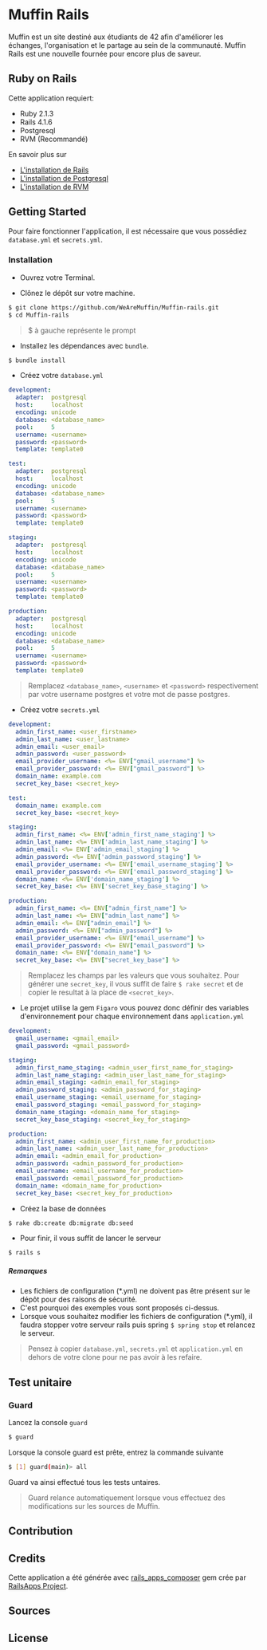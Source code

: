 # Muffin Rails

Muffin est un site destiné aux étudiants de 42 afin d'améliorer les échanges, l'organisation et le partage au sein de la communauté.
Muffin Rails est une nouvelle fournée pour encore plus de saveur.

## Ruby on Rails

Cette application requiert:

- Ruby 2.1.3
- Rails 4.1.6
- Postgresql
- RVM (Recommandé)

En savoir plus sur
- [L'installation de Rails](http://railsapps.github.io/installing-rails.html)
- [L'installation de Postgresql](http://www.postgresql.org/download/)
- [L'installation de RVM](http://rvm.io/rvm/install)

## Getting Started

Pour faire fonctionner l'application, il est nécessaire que vous possédiez `database.yml` et `secrets.yml`.

### Installation

- Ouvrez votre Terminal.

- Clônez le dépôt sur votre machine.
```bash
$ git clone https://github.com/WeAreMuffin/Muffin-rails.git
$ cd Muffin-rails
```

> $ à gauche représente le prompt

- Installez les dépendances avec `bundle`.
```bash
$ bundle install
```

- Créez votre `database.yml`
```yml
development:
  adapter:  postgresql
  host:     localhost
  encoding: unicode
  database: <database_name>
  pool:     5
  username: <username>
  password: <password>
  template: template0

test:
  adapter:  postgresql
  host:     localhost
  encoding: unicode
  database: <database_name>
  pool:     5
  username: <username>
  password: <password>
  template: template0

staging:
  adapter:  postgresql
  host:     localhost
  encoding: unicode
  database: <database_name>
  pool:     5
  username: <username>
  password: <password>
  template: template0

production:
  adapter:  postgresql
  host:     localhost
  encoding: unicode
  database: <database_name>
  pool:     5
  username: <username>
  password: <password>
  template: template0

```

> Remplacez `<database_name>`, `<username>` et `<password>` respectivement par votre username postgres et votre mot de passe postgres.

- Créez votre `secrets.yml`

```yml
development:
  admin_first_name: <user_firstname>
  admin_last_name: <user_lastname>
  admin_email: <user_email>
  admin_password: <user_password>
  email_provider_username: <%= ENV["gmail_username"] %>
  email_provider_password: <%= ENV["gmail_password"] %>
  domain_name: example.com
  secret_key_base: <secret_key>

test:
  domain_name: example.com
  secret_key_base: <secret_key>

staging:
  admin_first_name: <%= ENV['admin_first_name_staging'] %>
  admin_last_name: <%= ENV['admin_last_name_staging'] %>
  admin_email: <%= ENV['admin_email_staging'] %>
  admin_password: <%= ENV['admin_password_staging'] %>
  email_provider_username: <%= ENV['email_username_staging'] %>
  email_provider_password: <%= ENV['email_password_staging'] %>
  domain_name: <%= ENV['domain_name_staging'] %>
  secret_key_base: <%= ENV['secret_key_base_staging'] %>

production:
  admin_first_name: <%= ENV["admin_first_name"] %>
  admin_last_name: <%= ENV["admin_last_name"] %>
  admin_email: <%= ENV["admin_email"] %>
  admin_password: <%= ENV["admin_password"] %>
  email_provider_username: <%= ENV["email_username"] %>
  email_provider_password: <%= ENV["email_password"] %>
  domain_name: <%= ENV["domain_name"] %>
  secret_key_base: <%= ENV["secret_key_base"] %>

```

> Remplacez les champs par les valeurs que vous souhaitez.
> Pour générer une `secret_key`, il vous suffit de faire `$ rake secret` et de copier le resultat à la place de `<secret_key>`.

- Le projet utilise la gem `Figaro` vous pouvez donc définir des variables d'environnement pour chaque environnement dans `application.yml`
```yml
development:
  gmail_username: <gmail_email>
  gmail_password: <gmail_password>

staging:
  admin_first_name_staging: <admin_user_first_name_for_staging>
  admin_last_name_staging: <admin_user_last_name_for_staging>
  admin_email_staging: <admin_email_for_staging>
  admin_password_staging: <admin_password_for_staging>
  email_username_staging: <email_username_for_staging>
  email_password_staging: <email_password_for_staging>
  domain_name_staging: <domain_name_for_staging>
  secret_key_base_staging: <secret_key_for_staging>

production:
  admin_first_name: <admin_user_first_name_for_production>
  admin_last_name: <admin_user_last_name_for_production>
  admin_email: <admin_email_for_production>
  admin_password: <admin_password_for_production>
  email_username: <email_username_for_production>
  email_password: <email_password_for_production>
  domain_name: <domain_name_for_production>
  secret_key_base: <secret_key_for_production>
```

- Créez la base de données
```bash
$ rake db:create db:migrate db:seed
```

- Pour finir, il vous suffit de lancer le serveur
```bash
$ rails s
```

##### Remarques

- Les fichiers de configuration (*.yml) ne doivent pas être présent sur le dépôt pour des raisons de sécurité.
-  C'est pourquoi des exemples vous sont proposés ci-dessus.
- Lorsque vous souhaitez modifier les fichiers de configuration (*.yml), il faudra stopper votre serveur rails puis
spring `$ spring stop` et relancez le serveur.

> Pensez à copier `database.yml`, `secrets.yml` et `application.yml` en dehors de votre clone pour ne pas avoir à les
refaire.

## Test unitaire

### Guard
Lancez la console `guard`
```bash
$ guard
```

Lorsque la console guard est prête, entrez la commande suivante
```bash
$ [1] guard(main)> all
```

Guard va ainsi effectué tous les tests untaires.

> Guard relance automatiquement lorsque vous effectuez des modifications sur les sources de Muffin.

## Contribution

## Credits

Cette application a été générée avec [rails_apps_composer](https://github.com/RailsApps/rails_apps_composer) gem
crée par [RailsApps Project](http://railsapps.github.io/).

## Sources

## License